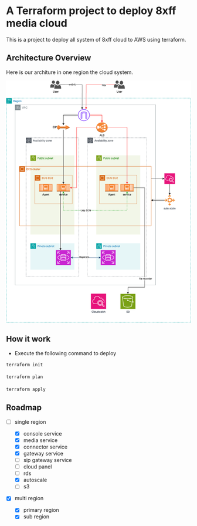# A Terraform project to deploy 8xff media cloud

This is a project to deploy all system of 8xff cloud to AWS using terraform.

## Architecture Overview

Here is our architure in one region the cloud system.

![single region architure](./assets/images/archtecture-region-architure.png)

## How it work

- Execute the following command to deploy

```bash
terraform init

terraform plan

terraform apply
```

## Roadmap

- [ ] single region

  - [x] console service
  - [x] media service
  - [x] connector service
  - [x] gateway service
  - [ ] sip gateway service
  - [ ] cloud panel
  - [ ] rds
  - [x] autoscale
  - [ ] s3

- [x] multi region
  - [x] primary region
  - [x] sub region
